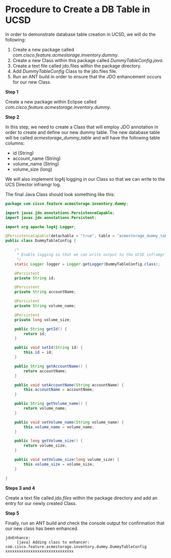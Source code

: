 # Procedure to Create a DB Table in UCSD

In order to demonstrate database table creation in UCSD, we will do the following:

 1. Create a new package called _com.cisco.feature.acmestorage.inventory.dummy_.
 2. Create a new Class within this package called _DummyTableConfig.java_.
 3. Create a text file called jdo.files within the package directory.
 4. Add _DummyTableConfig_ Class to the jdo.files file.
 5. Run an ANT build in order to ensure that the JDO enhancement occurs for our new Class.


**Step 1**

Create a new package within Eclipse called _com.cisco.feature.acmestorage.inventory.dummy_.



**Step 2**

In this step, we need to create a Class that will employ JDO annotation in order to create and define our new dummy table. The new database table will be called _acmestorage_dummy_table_ and will have the following table columns:

 * id (String)
 * account_name (String)
 * volume_name (String)
 * volume_size (long)

We will also implement log4j logging in our Class so that we can write to the UCS Director inframgr log.

The final Java Class should look something like this:

```java
package com.cisco.feature.acmestorage.inventory.dummy;

import javax.jdo.annotations.PersistenceCapable;
import javax.jdo.annotations.Persistent;

import org.apache.log4j.Logger;

@PersistenceCapable(detachable = "true", table = "acmestorage_dummy_table")
public class DummyTableConfig {

	/*
	 * Enable logging so that we can write output to the UCSD inframgr logfile.
	 */
	static Logger logger = Logger.getLogger(DummyTableConfig.class);

    @Persistent
    private String id;

    @Persistent
    private String accountName;

    @Persistent
    private String volume_name;

    @Persistent
    private long volume_size;

  	public String getId() {
  		return id;
  	}

  	public void setId(String id) {
  		this.id = id;
  	}

  	public String getAccountName() {
  		return accountName;
  	}

  	public void setAccountName(String accountName) {
  		this.accountName = accountName;
  	}

  	public String getVolume_name() {
  		return volume_name;
  	}

  	public void setVolume_name(String volume_name) {
  		this.volume_name = volume_name;
  	}

  	public long getVolume_size() {
  		return volume_size;
  	}

  	public void setVolume_size(long volume_size) {
  		this.volume_size = volume_size;
  	}

}
```

**Steps 3 and 4**

Create a text file called _jdo.files_ within the package directory and add an entry for our newly created Class.


**Step 5**

Finally, run an ANT build and check the console output for confirmation that our new class has been enhanced.

```
jdoEnhance:
     [java] Adding class to enhancer: com.cisco.feature.acmestorage.inventory.dummy.DummyTableConfig    xxxxxxxxxxxxxxxxxxxxxxxxxxxxxx
```
